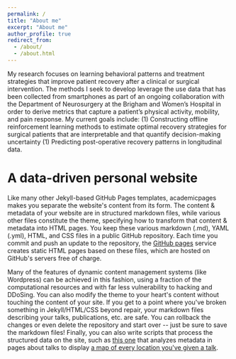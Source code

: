 ```yaml
---
permalink: /
title: "About me"
excerpt: "About me"
author_profile: true
redirect_from: 
  - /about/
  - /about.html
---
```


My research focuses on learning behavioral patterns and treatment strategies that improve patient recovery after a clinical or surgical intervention. The methods I seek to develop leverage the use data that has been collected from smartphones as part of an ongoing collaboration with the Department of Neurosurgery at the Brigham and Women’s Hospital in order to derive metrics that capture a patient’s physical activity, mobility, and pain response. My current goals include: 
(1) Constructing offline reinforcement learning methods to estimate optimal recovery strategies for surgical patients that are interpretable and that quantify decision-making uncertainty
(1) Predicting post-operative recovery patterns in longitudinal data. 


A data-driven personal website
======
Like many other Jekyll-based GitHub Pages templates, academicpages makes you separate the website's content from its form. The content & metadata of your website are in structured markdown files, while various other files constitute the theme, specifying how to transform that content & metadata into HTML pages. You keep these various markdown (.md), YAML (.yml), HTML, and CSS files in a public GitHub repository. Each time you commit and push an update to the repository, the [GitHub pages](https://pages.github.com/) service creates static HTML pages based on these files, which are hosted on GitHub's servers free of charge.

Many of the features of dynamic content management systems (like Wordpress) can be achieved in this fashion, using a fraction of the computational resources and with far less vulnerability to hacking and DDoSing. You can also modify the theme to your heart's content without touching the content of your site. If you get to a point where you've broken something in Jekyll/HTML/CSS beyond repair, your markdown files describing your talks, publications, etc. are safe. You can rollback the changes or even delete the repository and start over -- just be sure to save the markdown files! Finally, you can also write scripts that process the structured data on the site, such as [this one](https://github.com/academicpages/academicpages.github.io/blob/master/talkmap.ipynb) that analyzes metadata in pages about talks to display [a map of every location you've given a talk](https://academicpages.github.io/talkmap.html).
